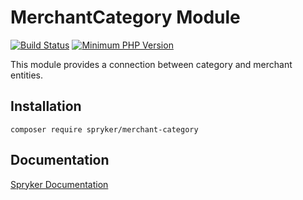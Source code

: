 # MerchantCategory Module
[![Build Status](https://travis-ci.org/spryker/merchant-category.svg)](https://travis-ci.org/spryker/merchant-category)
[![Minimum PHP Version](https://img.shields.io/badge/php-%3E%3D%207.2-8892BF.svg)](https://php.net/)

This module provides a connection between category and merchant entities.
## Installation

```
composer require spryker/merchant-category
```

## Documentation

[Spryker Documentation](https://academy.spryker.com/developing_with_spryker/module_guide/modules.html)
